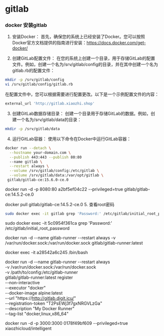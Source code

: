 # gitlab


### docker 安装gitlab
1. 安装Docker：
首先，确保您的系统上已经安装了Docker。您可以按照Docker官方文档提供的指南进行安装：https://docs.docker.com/get-docker/

2. 创建GitLab配置文件：
在您的系统上创建一个目录，用于存储GitLab的配置文件。例如，创建一个名为/srv/gitlab/config的目录，并在其中创建一个名为gitlab.rb的配置文件：
```bash
mkdir -p /srv/gitlab/config
vi /srv/gitlab/config/gitlab.rb
```
在配置文件中，您可以根据需要进行配置更改。以下是一个示例配置文件的内容：

```bash
external_url 'http://gitlab.xiaozhi.shop'

```
3. 创建GitLab数据存储目录：
创建一个目录用于存储GitLab的数据。例如，创建一个名为/srv/gitlab/data的目录：
```bash
mkdir -p /srv/gitlab/data
```
4. 运行GitLab容器：
使用以下命令在Docker中运行GitLab容器：
```bash
docker run --detach \
  --hostname your-domain.com \
  --publish 443:443 --publish 80:80 
  --name gitlab \
  --restart always \
  --volume /srv/gitlab/config:/etc/gitlab \
  --volume /srv/gitlab/data:/var/opt/gitlab \
 gitlab/gitlab-ce:15.6.0-ce.0
```

docker run -d  -p 8080:80  a2bf5ef04c22 --privileged=true gitlab/gitlab-ce:14.5.2-ce.0

docker pull gitlab/gitlab-ce:14.5.2-ce.0
5. 查看root密码
```bash
sudo docker exec -it gitlab grep 'Password:' /etc/gitlab/initial_root_password
```

sudo docker exec -it 5c0954f361ca grep 'Password:' /etc/gitlab/initial_root_password

docker run -d --name gitlab-runner 
  --restart always 
  -v /var/run/docker.sock:/var/run/docker.sock 
  gitlab/gitlab-runner:latest



docker exec -it a28542a6c245 /bin/bash



docker run -d --name gitlab-runner --restart always \
  -v /var/run/docker.sock:/var/run/docker.sock \
  -v /path/to/config:/etc/gitlab-runner \
  gitlab/gitlab-runner:latest register \
  --non-interactive \
  --executor "docker" \
  --docker-image alpine:latest \
  --url "https://http://gitlab.digit.icu/" \
  --registration-token "T2PsEWj3f7gxNRGVLzGa" \
  --description "My Docker Runner" \
  --tag-list "docker,linux,x86_64"



<!-- docker run --detach \
  --hostname yhttp://gitlab.xiaozhi.shop \
  --publish 443:443 --publish 8080:80
  --volume /srv/gitlab/config:/etc/gitlab \
  --volume /srv/gitlab/data:/var/opt/gitlab \
  gitlab/gitlab-ce:14.3.0-ce.0 -->


docker run -d  -p 3000:3000  0178f49bf609 --privileged=true xiaozhicloud/intelligent